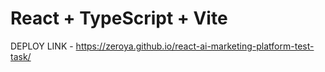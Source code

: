 # React + TypeScript + Vite
DEPLOY LINK - https://zeroya.github.io/react-ai-marketing-platform-test-task/ 
